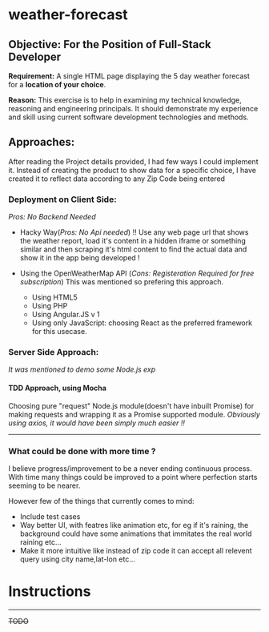 # weather-forecast


## Objective: For the Position of Full-Stack Developer

**Requirement:** A single HTML page displaying the 5 day weather forecast for a __location of your choice__.

**Reason:**  This exercise is to help in examining my technical knowledge, reasoning and engineering principals. It should demonstrate my experience and skill using current software development technologies and methods. 


## Approaches:
After reading the Project details provided, I had few ways I could implement it. Instead of creating the product to show data for a specific choice, I have created it to reflect data according to any Zip Code being entered

### Deployment on Client Side:
*Pros: No Backend Needed*

  * Hacky Way(*Pros: No Api needed*) !!
    Use any web page url that shows the weather report, load it's content in a hidden iframe or something similar and then scraping it's html content to find the actual data and show it in the app being developed !

  * Using the OpenWeatherMap API (*Cons: Registeration Required for free subscription*)
    This was mentioned so prefering this approach.
    *  Using HTML5
    *  Using PHP
    *  Using Angular.JS v 1 
    *  Using only JavaScript: choosing React as the preferred framework for this usecase.


### Server Side Approach:
*It was mentioned to demo some Node.js exp*

#### TDD Approach, using Mocha

Choosing pure "request" Node.js module(doesn't have inbuilt Promise) for making requests and wrapping it as a Promise supported module. _Obviously using axios, it would have been simply much easier !!_
***********


### What could be done with more time ?

I believe progress/improvement to be a never ending continuous process. With time many things could be improved to a point where perfection starts seeming to be nearer.

However few of the things that currently comes to mind:

* Include test cases
* Way better UI, with featres like animation etc, for eg if it's raining, the background could have some animations that immitates the real world raining etc...
* Make it more intuitive like instead of zip code it can accept all relevent query using city name,lat-lon etc...


# Instructions
***********
~~TODO~~

